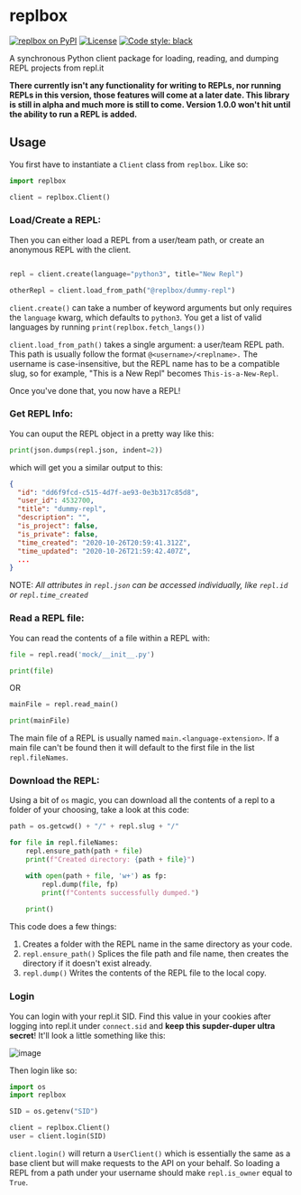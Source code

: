 # replbox

[![replbox on PyPI](https://img.shields.io/pypi/v/replbox.svg)](https://pypi.python.org/pypi/replbox)
[![License](https://img.shields.io/pypi/l/replbox.svg)](https://pypi.python.org/pypi/replbox)
[![Code style: black](https://img.shields.io/badge/code%20style-black-000000.svg)](https://github.com/psf/black)

A synchronous Python client package for loading, reading, and dumping REPL projects from repl.it


**There currently isn't any functionality for writing to REPLs, nor running REPLs in this version, those features will come at a later date. This library is still in alpha and much more is still to come. Version 1.0.0 won't hit until the ability to run a REPL is added.**


## Usage

You first have to instantiate a `Client` class from `replbox`. Like so:

```python
import replbox

client = replbox.Client()
```

### Load/Create a REPL:

Then you can either load a REPL from a user/team path, or create an anonymous REPL with the client.

```python

repl = client.create(language="python3", title="New Repl")

otherRepl = client.load_from_path("@replbox/dummy-repl")
```

`client.create()` can take a number of keyword arguments but only requires the `language` kwarg, which defaults to `python3`. You get a list of valid languages by running `print(replbox.fetch_langs())`

`client.load_from_path()` takes a single argument: a user/team REPL path. This path is usually follow the format `@<username>/<replname>.` The username is case-insensitive, but the REPL name has to be a compatible slug, so for example, "This is a New Repl" becomes `This-is-a-New-Repl`.

Once you've done that, you now have a REPL!

### Get REPL Info:

You can ouput the REPL object in a pretty way like this:

```python
print(json.dumps(repl.json, indent=2))
```

which will get you a similar output to this:
```json
{
  "id": "dd6f9fcd-c515-4d7f-ae93-0e3b317c85d8",
  "user_id": 4532700,
  "title": "dummy-repl",
  "description": "",
  "is_project": false,
  "is_private": false,
  "time_created": "2020-10-26T20:59:41.312Z",
  "time_updated": "2020-10-26T21:59:42.407Z",
  ...
}
```

NOTE: *All attributes in `repl.json` can be accessed individually, like `repl.id` or `repl.time_created`*


### Read a REPL file:

You can read the contents of a file within a REPL with:
```python
file = repl.read('mock/__init__.py')

print(file)
```

OR

```python
mainFile = repl.read_main()

print(mainFile)
```

The main file of a REPL is usually named `main.<language-extension>`. If a main file can't be found then it will default to the first file in the list `repl.fileNames`.

### Download the REPL:

Using a bit of `os` magic, you can download all the contents of a repl to a folder of your choosing, take a look at this code: 

```python
path = os.getcwd() + "/" + repl.slug + "/"

for file in repl.fileNames:
	repl.ensure_path(path + file)
	print(f"Created directory: {path + file}")

	with open(path + file, 'w+') as fp:
		repl.dump(file, fp)
		print(f"Contents successfully dumped.")
		
	print()
```

This code does a few things:
1. Creates a folder with the REPL name in the same directory as your code.
2. `repl.ensure_path()` Splices the file path and file name, then creates the directory if it doesn't exist already.
3. `repl.dump()` Writes the contents of the REPL file to the local copy.

### Login

You can login with your repl.it SID. Find this value in your cookies after logging into repl.it under `connect.sid` and **keep this supder-duper ultra secret**! It'll look a little something like this:

![image](https://storage.googleapis.com/replit/images/1603811188109_ba966b7bd97966d6947a1bf1a3960ec7.png) 

Then login like so:

```python
import os
import replbox

SID = os.getenv("SID")

client = replbox.Client()
user = client.login(SID)
```

`client.login()` will return a `UserClient()` which is essentially the same as a base client but will make requests to the API on your behalf. So loading a REPL from a path under your username should make `repl.is_owner` equal to `True`.

